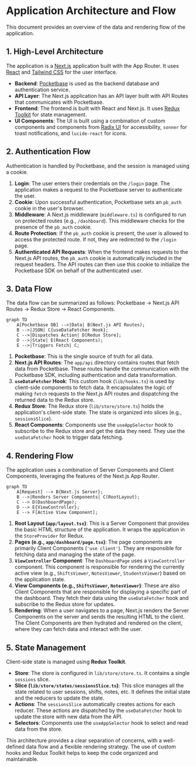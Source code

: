 # Application Architecture and Flow

This document provides an overview of the data and rendering flow of the application.

## 1. High-Level Architecture

The application is a [Next.js](https://nextjs.org/) application built with the App Router. It uses [React](https://react.dev/) and [Tailwind CSS](https://tailwindcss.com/) for the user interface.

- **Backend**: [Pocketbase](https://pocketbase.io/) is used as the backend database and authentication service.
- **API Layer**: The Next.js application has an API layer built with API Routes that communicates with Pocketbase.
- **Frontend**: The frontend is built with React and Next.js. It uses [Redux Toolkit](https://redux-toolkit.js.org/) for state management.
- **UI Components**: The UI is built using a combination of custom components and components from [Radix UI](https://www.radix-ui.com/) for accessibility, `sonner` for toast notifications, and `lucide-react` for icons.

## 2. Authentication Flow

Authentication is handled by Pocketbase, and the session is managed using a cookie.

1.  **Login**: The user enters their credentials on the `/login` page. The application makes a request to the Pocketbase server to authenticate the user.
2.  **Cookie**: Upon successful authentication, Pocketbase sets an `pb_auth` cookie in the user's browser.
3.  **Middleware**: A Next.js middleware (`middleware.ts`) is configured to run on protected routes (e.g., `/dashboard`). This middleware checks for the presence of the `pb_auth` cookie.
4.  **Route Protection**: If the `pb_auth` cookie is present, the user is allowed to access the protected route. If not, they are redirected to the `/login` page.
5.  **Authenticated API Requests**: When the frontend makes requests to the Next.js API routes, the `pb_auth` cookie is automatically included in the request headers. The API routes can then use this cookie to initialize the Pocketbase SDK on behalf of the authenticated user.

## 3. Data Flow

The data flow can be summarized as follows: Pocketbase -> Next.js API Routes -> Redux Store -> React Components.

```mermaid
graph TD
    A[Pocketbase DB] -->|Data| B(Next.js API Routes);
    B -->|JSON| C{useDataFetcher Hook};
    C -->|Dispatches Action| D[Redux Store];
    D -->|State| E(React Components);
    E -->|Triggers Fetch| C;
```

1.  **Pocketbase**: This is the single source of truth for all data.
2.  **Next.js API Routes**: The `app/api` directory contains routes that fetch data from Pocketbase. These routes handle the communication with the Pocketbase SDK, including authentication and data transformation.
3.  **`useDataFetcher` Hook**: This custom hook (`lib/hooks.ts`) is used by client-side components to fetch data. It encapsulates the logic of making `fetch` requests to the Next.js API routes and dispatching the returned data to the Redux store.
4.  **Redux Store**: The Redux store (`lib/store/store.ts`) holds the application's client-side state. The state is organized into slices (e.g., `sessionsSlice`).
5.  **React Components**: Components use the `useAppSelector` hook to subscribe to the Redux store and get the data they need. They use the `useDataFetcher` hook to trigger data fetching.

## 4. Rendering Flow

The application uses a combination of Server Components and Client Components, leveraging the features of the Next.js App Router.

```mermaid
graph TD
    A[Request] --> B{Next.js Server};
    B -->|Renders Server Components| C(RootLayout);
    C --> D(DashboardPage);
    D --> E{ViewController};
    E --> F[Active View Component];
```

1.  **Root Layout (`app/layout.tsx`)**: This is a Server Component that provides the basic HTML structure of the application. It wraps the application in the `StoreProvider` for Redux.
2.  **Pages (e.g., `app/dashboard/page.tsx`)**: The page components are primarily Client Components (`'use client'`). They are responsible for fetching data and managing the state of the page.
3.  **`ViewController` Component**: The `DashboardPage` uses a `ViewController` component. This component is responsible for rendering the currently active view (e.g., `ShiftsViewer`, `NotesViewer`, `StudentsViewer`) based on the application state.
4.  **View Components (e.g., `ShiftsViewer`, `NotesViewer`)**: These are also Client Components that are responsible for displaying a specific part of the dashboard. They fetch their data using the `useDataFetcher` hook and subscribe to the Redux store for updates.
5.  **Rendering**: When a user navigates to a page, Next.js renders the Server Components on the server and sends the resulting HTML to the client. The Client Components are then hydrated and rendered on the client, where they can fetch data and interact with the user.

## 5. State Management

Client-side state is managed using **Redux Toolkit**.

- **Store**: The store is configured in `lib/store/store.ts`. It contains a single `sessions` slice.
- **Slice (`lib/store/states/sessionsSlice.ts`)**: This slice manages all the state related to user sessions, shifts, notes, etc. It defines the initial state and the reducers to update the state.
- **Actions**: The `sessionsSlice` automatically creates actions for each reducer. These actions are dispatched by the `useDataFetcher` hook to update the store with new data from the API.
- **Selectors**: Components use the `useAppSelector` hook to select and read data from the store.

This architecture provides a clear separation of concerns, with a well-defined data flow and a flexible rendering strategy. The use of custom hooks and Redux Toolkit helps to keep the code organized and maintainable.
